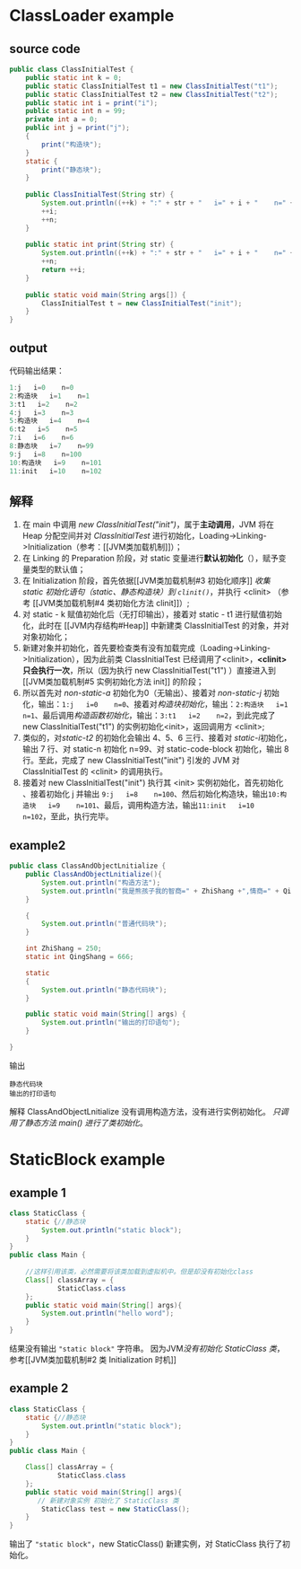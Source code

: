 # ClassLoader example
## source code

```java
public class ClassInitialTest {  
    public static int k = 0;  
    public static ClassInitialTest t1 = new ClassInitialTest("t1");  
    public static ClassInitialTest t2 = new ClassInitialTest("t2");  
    public static int i = print("i");  
    public static int n = 99;  
    private int a = 0;  
    public int j = print("j");  
    {  
        print("构造块");  
    }  
    static {  
        print("静态块");  
    }  
  
    public ClassInitialTest(String str) {  
        System.out.println((++k) + ":" + str + "   i=" + i + "    n=" + n);  
        ++i;  
        ++n;  
    }  
  
    public static int print(String str) {  
        System.out.println((++k) + ":" + str + "   i=" + i + "    n=" + n);  
        ++n;  
        return ++i;  
    }  
  
    public static void main(String args[]) {  
        ClassInitialTest t = new ClassInitialTest("init");  
    }  
}
```

## output
代码输出结果：
```java
1:j   i=0    n=0
2:构造块   i=1    n=1
3:t1   i=2    n=2
4:j   i=3    n=3
5:构造块   i=4    n=4
6:t2   i=5    n=5
7:i   i=6    n=6
8:静态块   i=7    n=99
9:j   i=8    n=100
10:构造块   i=9    n=101
11:init   i=10    n=102
```

## 解释
1. 在 main 中调用 *new ClassInitialTest("init")*，属于**主动调用**，JVM 将在Heap 分配空间并对 *ClassInitialTest* 进行初始化，Loading->Linking->Initialization（参考：[[JVM类加载机制]]）；
2. 在 Linking 的 Preparation 阶段，对 static 变量进行**默认初始化**（），赋予变量类型的默认值；
3. 在 Initialization 阶段，首先依据[[JVM类加载机制#3 初始化顺序]]  *收集 static 初始化语句（static、静态构造块）到 `clinit()`*，并执行 \<clinit> （参考 [[JVM类加载机制#4 类初始化方法 clinit]]）;
4. 对 static - k 赋值初始化后（无打印输出），接着对 static - t1 进行赋值初始化，此时在 [[JVM内存结构#Heap]] 中新建类 ClassInitialTest 的对象，并对对象初始化；
5. 新建对象并初始化，首先要检查类有没有加载完成（Loading->Linking->Initialization），因为此前类 ClassInitialTest 已经调用了\<clinit>，**\<clinit>只会执行一次**，所以（因为执行 new ClassInitialTest("t1") ）直接进入到  [[JVM类加载机制#5 实例初始化方法 init]] 的阶段；
6. 所以首先对 *non-static-a* 初始化为0（无输出）、接着对 *non-static-j* 初始化，输出：`1:j   i=0    n=0`、接着对*构造块初始化*，输出：`2:构造块   i=1    n=1`、最后调用*构造函数初始化*，输出：`3:t1   i=2    n=2`，到此完成了 new ClassInitialTest("t1") 的实例初始化\<init>，返回调用方 \<clinit>;
7. 类似的，对*static-t2* 的初始化会输出 4、5、6 三行、接着对 *static-i*初始化，输出 7 行、对 static-n 初始化 n=99、对 static-code-block 初始化，输出 8 行。至此，完成了 new ClassInitialTest("init") 引发的 JVM 对 ClassInitialTest 的 \<clinit> 的调用执行。
8. 接着对 new ClassInitialTest("init") 执行其 \<init> 实例初始化，首先初始化 、接着初始化 j 并输出 `9:j   i=8    n=100`、然后初始化构造块，输出`10:构造块   i=9    n=101`、最后，调用构造方法，输出`11:init   i=10    n=102`，至此，执行完毕。


## example2
```java
public class ClassAndObjectLnitialize {
	public ClassAndObjectLnitialize(){
		System.out.println("构造方法");
		System.out.println("我是熊孩子我的智商=" + ZhiShang +",情商=" + QingShang);
	}

	{
		System.out.println("普通代码块");
	}

	int ZhiShang = 250;
	static int QingShang = 666;

	static
	{
		System.out.println("静态代码块");
	}     

	public static void main(String[] args) {
		System.out.println("输出的打印语句");
	}

}
```

输出
```
静态代码块 
输出的打印语句
```

解释
ClassAndObjectLnitialize 没有调用构造方法，没有进行实例初始化。
*只调用了静态方法 main() 进行了类初始化*。

# StaticBlock example
## example 1
```java
class StaticClass {
    static {//静态块
        System.out.println("static block");
    }
}
public class Main {
 
    //这样引用该类，必然需要将该类加载到虚拟机中。但是却没有初始化class
    Class[] classArray = {
            StaticClass.class
    };
    public static void main(String[] args){
        System.out.println("hello word");
    }
}
```
结果没有输出 `"static block"` 字符串。
因为JVM*没有初始化 StaticClass 类*，参考[[JVM类加载机制#2 类 Initialization 时机]]


## example 2
```java
class StaticClass {
    static {//静态块
        System.out.println("static block");
    }
}
public class Main {

    Class[] classArray = {
            StaticClass.class
    };
    public static void main(String[] args){
	   // 新建对象实例 初始化了 StaticClass 类
		StaticClass test = new StaticClass();
    }
}
```
输出了 `"static block"`，new StaticClass() 新建实例，对 StaticClass 执行了初始化。

